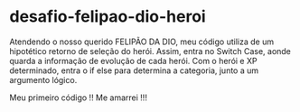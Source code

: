 # desafio-felipao-dio-heroi

Atendendo o nosso querido FELIPÃO DA DIO, meu código utiliza de um hipotético retorno de seleção do herói.
Assim, entra no Switch Case, aonde quarda a informação de evolução de cada herói. Com o herói e XP determinado, entra o if else para determina a categoria, junto a um argumento lógico.

Meu primeiro código !! Me amarrei !!! 
